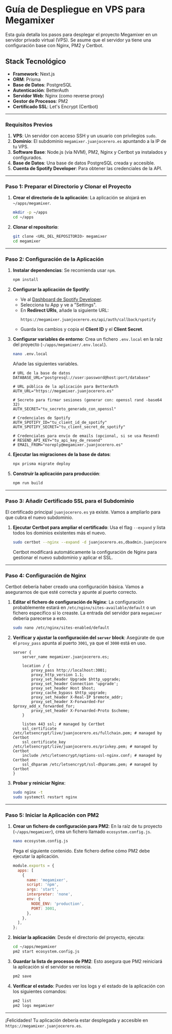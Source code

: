 # Guía de Despliegue en VPS para Megamixer

Esta guía detalla los pasos para desplegar el proyecto Megamixer en un servidor privado virtual (VPS). Se asume que el servidor ya tiene una configuración base con Nginx, PM2 y Certbot.

## Stack Tecnológico
- **Framework**: Next.js
- **ORM**: Prisma
- **Base de Datos**: PostgreSQL
- **Autenticación**: BetterAuth
- **Servidor Web**: Nginx (como reverse proxy)
- **Gestor de Procesos**: PM2
- **Certificado SSL**: Let's Encrypt (Certbot)

---

### Requisitos Previos
1.  **VPS**: Un servidor con acceso SSH y un usuario con privilegios `sudo`.
2.  **Dominio**: El subdominio `megamixer.juanjocerero.es` apuntando a la IP de tu VPS.
3.  **Software Base**: Node.js (vía NVM), PM2, Nginx y Certbot ya instalados y configurados.
4.  **Base de Datos**: Una base de datos PostgreSQL creada y accesible.
5.  **Cuenta de Spotify Developer**: Para obtener las credenciales de la API.

---

### Paso 1: Preparar el Directorio y Clonar el Proyecto

1.  **Crear el directorio de la aplicación**:
    La aplicación se alojará en `~/apps/megamixer`.
    ```bash
    mkdir -p ~/apps
    cd ~/apps
    ```

2.  **Clonar el repositorio**:
    ```bash
    git clone <URL_DEL_REPOSITORIO> megamixer
    cd megamixer
    ```

---

### Paso 2: Configuración de la Aplicación

1.  **Instalar dependencias**:
    Se recomienda usar `npm`.
    ```bash
    npm install
    ```

2.  **Configurar la aplicación de Spotify**:
    - Ve al [Dashboard de Spotify Developer](https://developer.spotify.com/dashboard).
    - Selecciona tu App y ve a "Settings".
    - En **Redirect URIs**, añade la siguiente URL:
      ```
      https://megamixer.juanjocerero.es/api/auth/callback/spotify
      ```
    - Guarda los cambios y copia el **Client ID** y el **Client Secret**.

3.  **Configurar variables de entorno**:
    Crea un fichero `.env.local` en la raíz del proyecto (`~/apps/megamixer/.env.local`).
    ```bash
    nano .env.local
    ```
    Añade las siguientes variables.

    ```env
    # URL de la base de datos
    DATABASE_URL="postgresql://user:password@host:port/database"

    # URL pública de la aplicación para BetterAuth
    AUTH_URL="https://megamixer.juanjocerero.es"

    # Secreto para firmar sesiones (generar con: openssl rand -base64 32)
    AUTH_SECRET="tu_secreto_generado_con_openssl"

    # Credenciales de Spotify
    AUTH_SPOTIFY_ID="tu_client_id_de_spotify"
    AUTH_SPOTIFY_SECRET="tu_client_secret_de_spotify"

    # Credenciales para envío de emails (opcional, si se usa Resend)
    # RESEND_API_KEY="tu_api_key_de_resend"
    # EMAIL_FROM="noreply@megamixer.juanjocerero.es"
    ```

4.  **Ejecutar las migraciones de la base de datos**:
    ```bash
    npx prisma migrate deploy
    ```

5.  **Construir la aplicación para producción**:
    ```bash
    npm run build
    ```

---

### Paso 3: Añadir Certificado SSL para el Subdominio

El certificado principal `juanjocerero.es` ya existe. Vamos a ampliarlo para que cubra el nuevo subdominio.

1.  **Ejecutar Certbot para ampliar el certificado**:
    Usa el flag `--expand` y lista todos los dominios existentes más el nuevo.
    ```bash
    sudo certbot --nginx --expand -d juanjocerero.es,dbadmin.juanjocerero.es,irc.juanjocerero.es,recetas.juanjocerero.es,www.juanjocerero.es,megamixer.juanjocerero.es
    ```
    Certbot modificará automáticamente la configuración de Nginx para gestionar el nuevo subdominio y aplicar el SSL.

---

### Paso 4: Configuración de Nginx

Certbot debería haber creado una configuración básica. Vamos a asegurarnos de que esté correcta y apunte al puerto correcto.

1.  **Editar el fichero de configuración de Nginx**:
    La configuración probablemente estará en `/etc/nginx/sites-available/default` o un fichero específico si lo creaste. La entrada del servidor para `megamixer` debería parecerse a esto.
    ```bash
    sudo nano /etc/nginx/sites-enabled/default
    ```

2.  **Verificar y ajustar la configuración del `server` block**:
    Asegúrate de que el `proxy_pass` apunta al puerto `3001`, ya que el `3000` está en uso.

    ```nginx
    server {
        server_name megamixer.juanjocerero.es;

        location / {
            proxy_pass http://localhost:3001;
            proxy_http_version 1.1;
            proxy_set_header Upgrade $http_upgrade;
            proxy_set_header Connection 'upgrade';
            proxy_set_header Host $host;
            proxy_cache_bypass $http_upgrade;
            proxy_set_header X-Real-IP $remote_addr;
            proxy_set_header X-Forwarded-For $proxy_add_x_forwarded_for;
            proxy_set_header X-Forwarded-Proto $scheme;
        }

        listen 443 ssl; # managed by Certbot
        ssl_certificate /etc/letsencrypt/live/juanjocerero.es/fullchain.pem; # managed by Certbot
        ssl_certificate_key /etc/letsencrypt/live/juanjocerero.es/privkey.pem; # managed by Certbot
        include /etc/letsencrypt/options-ssl-nginx.conf; # managed by Certbot
        ssl_dhparam /etc/letsencrypt/ssl-dhparams.pem; # managed by Certbot
    }
    ```

3.  **Probar y reiniciar Nginx**:
    ```bash
    sudo nginx -t
    sudo systemctl restart nginx
    ```

---

### Paso 5: Iniciar la Aplicación con PM2

1.  **Crear un fichero de configuración para PM2**:
    En la raíz de tu proyecto (`~/apps/megamixer`), crea un fichero llamado `ecosystem.config.js`.
    ```bash
    nano ecosystem.config.js
    ```
    Pega el siguiente contenido. Este fichero define cómo PM2 debe ejecutar la aplicación.

    ```javascript
    module.exports = {
      apps: [
        {
          name: 'megamixer',
          script: 'npm',
          args: 'start',
          interpreter: 'none',
          env: {
            NODE_ENV: 'production',
            PORT: 3001,
          },
        },
      ],
    };
    ```

2.  **Iniciar la aplicación**:
    Desde el directorio del proyecto, ejecuta:
    ```bash
    cd ~/apps/megamixer
    pm2 start ecosystem.config.js
    ```

3.  **Guardar la lista de procesos de PM2**:
    Esto asegura que PM2 reiniciará la aplicación si el servidor se reinicia.
    ```bash
    pm2 save
    ```

4.  **Verificar el estado**:
    Puedes ver los logs y el estado de la aplicación con los siguientes comandos:
    ```bash
    pm2 list
    pm2 logs megamixer
    ```

---

¡Felicidades! Tu aplicación debería estar desplegada y accesible en `https://megamixer.juanjocerero.es`.
